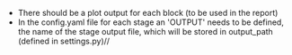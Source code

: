 * There should be a plot output for each block (to be used in the report)
* In the config.yaml file for each stage an 'OUTPUT' needs to be defined,
the name of the stage output file,
which will be stored in output_path (defined in settings.py)/<stage name>/
